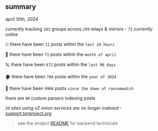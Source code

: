 
## summary
_april 10th, 2024_

currently tracking `163` groups across `299` relays & mirrors - _`71` currently online_

⏲ there have been `11` posts within the `last 24 hours`

🦈 there have been `71` posts within the `month of april`

🪐 there have been `672` posts within the `last 90 days`

🏚 there have been `704` posts within the `year of 2024`

🦕 there have been `9986` posts `since the dawn of ransomwatch`

there are `96` custom parsers indexing posts

_`20` sites using v2 onion services are no longer indexed - [support.torproject.org](https://support.torproject.org/onionservices/v2-deprecation/)_

> see the project [README](https://github.com/joshhighet/ransomwatch#ransomwatch--) for backend technicals
